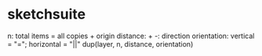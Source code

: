# sketchsuite
n: total items = all copies + origin
distance: + -: direction
orientation: vertical = "="; horizontal = "||"
dup(layer, n, distance, orientation)

